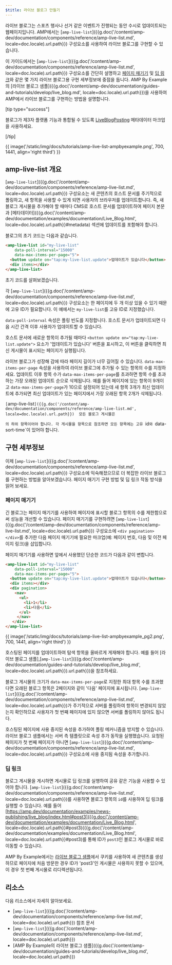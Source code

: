 ```yaml
---
$title: 라이브 블로그 만들기
---
```


라이브 블로그는 스포츠 행사나 선거 같은 이벤트가 진행되는 동안 수시로 업데이트되는 웹페이지입니다. AMP에서는 [`amp-live-list`]({{g.doc('/content/amp-dev/documentation/components/reference/amp-live-list.md', locale=doc.locale).url.path}}) 구성요소를 사용하여 라이브 블로그를 구현할 수 있습니다.

이 가이드에서는 [`amp-live-list`]({{g.doc('/content/amp-dev/documentation/components/reference/amp-live-list.md', locale=doc.locale).url.path}}) 구성요소를 간단히 설명하고 [페이지 매기기](#pagination) 및 [딥 링크](#deeplinking)와 같은 몇 가지 라이브 블로그용 구현 세부정보에 중점을 둡니다. AMP By Example의 [라이브 블로그 샘플]({{g.doc('/content/amp-dev/documentation/guides-and-tutorials/develop/live_blog.md', locale=doc.locale).url.path}})을 사용하여 AMP에서 라이브 블로그를 구현하는 방법을 설명합니다.

[tip type="success"]

블로그가 제3자 플랫폼 기능과 통합될 수 있도록 [LiveBlogPosting](http://schema.org/LiveBlogPosting) 메타데이터 마크업을 사용하세요.

[/tip]

{{ image('/static/img/docs/tutorials/amp-live-list-ampbyexample.png', 700, 1441, align='right third') }}

## amp-live-list 개요

[`amp-live-list`]({{g.doc('/content/amp-dev/documentation/components/reference/amp-live-list.md', locale=doc.locale).url.path}}) 구성요소는 새 콘텐츠의 호스트 문서를 주기적으로 폴링하고, 새 항목을 사용할 수 있게 되면 사용자의 브라우저를 업데이트합니다. 즉, 새 블로그 게시물을 추가해야 할 때마다 CMS로 호스트 문서를 업데이트하여 페이지 본문과 [메타데이터]({{g.doc('/content/amp-dev/documentation/examples/documentation/Live_Blog.html', locale=doc.locale).url.path}}#metadata) 섹션에 업데이트를 포함해야 합니다.

블로그의 초기 코드는 다음과 같습니다.

```html
<amp-live-list id="my-live-list"
    data-poll-interval="15000"
    data-max-items-per-page="5">
  <button update on="tap:my-live-list.update">업데이트가 있습니다</button>
  <div items></div>
</amp-live-list>
```

초기 코드를 살펴보겠습니다.

각 [`amp-live-list`]({{g.doc('/content/amp-dev/documentation/components/reference/amp-live-list.md', locale=doc.locale).url.path}}) 구성요소는 한 페이지에 두 개 이상 있을 수 있기 때문에 고유 ID가 필요합니다.  이 예에서는 `my-live-list`를 고유 ID로 지정했습니다.

`data-poll-interval` 속성은 폴링 빈도를 지정합니다. 호스트 문서가 업데이트되면 다음 시간 간격 이후 사용자가 업데이트할 수 있습니다.

호스트 문서에 새로운 항목이 추가될 때마다 `<button update on="tap:my-live-list.update">` 요소가 '업데이트가 있습니다' 버튼을 표시하고, 이 버튼을 클릭하면 최신 게시물이 표시되는 페이지가 실행됩니다.

라이브 블로그가 성장해 감에 따라 페이지 길이가 너무 길어질 수 있습니다. `data-max-items-per-page` 속성을 사용하여 라이브 블로그에 추가될 수 있는 항목의 수를 지정하세요. 업데이트 이후 항목 수가 `data-max-items-per-page`를 초과하면 항목 수를 초과하는 가장 오래된 업데이트 순으로 삭제됩니다. 예를 들어 페이지에 있는 항목이 9개이고 `data-max-items-per-page`가 10으로 설정되어 있는데 새 항목 3개가 최신 업데이트에 추가되면 최신 업데이트가 있는 페이지에서 가장 오래된 항목 2개가 삭제됩니다.

`[`amp-live-list`]({{g.doc('/content/amp-dev/documentation/components/reference/amp-live-list.md', locale=doc.locale).url.path}})  모든 블로그 게시물은 `<div items></div>`의 하위 항목이어야 합니다. 각 게시물을 항목으로 참조하면 모든 항목에는 고유 `id`와 `data-sort-time`이 있어야 합니다.

## 구현 세부정보

이제 [`amp-live-list`]({{g.doc('/content/amp-dev/documentation/components/reference/amp-live-list.md', locale=doc.locale).url.path}}) 구성요소에 익숙해졌으므로 더 복잡한 라이브 블로그를 구현하는 방법을 알아보겠습니다. 페이지 매기기 구현 방법 및 딥 링크 작동 방식을 읽어 보세요.

### 페이지 매기기

긴 블로그는 페이지 매기기를 사용하여 페이지에 표시할 블로그 항목의 수를 제한함으로써 성능을 개선할 수 있습니다. 페이지 매기기를 구현하려면 [`amp-live-list`]({{g.doc('/content/amp-dev/documentation/components/reference/amp-live-list.md', locale=doc.locale).url.path}}) 구성요소에 `<div pagination></div>`를 추가한 다음 페이지 매기기에 필요한 마크업(예: 페이지 번호, 다음 및 이전 페이지 링크)을 삽입합니다.

페이지 매기기를 사용하면 앞에서 사용했던 단순한 코드가 다음과 같이 변합니다.

```html
<amp-live-list id="my-live-list"
    data-poll-interval="15000"
    data-max-items-per-page="5">
  <button update on="tap:my-live-list.update">업데이트가 있습니다</button>
  <div items></div>
  <div pagination>
    <nav>
      <ul>
        <li>1</li>
        <li>다음</li>
      </ul>
     </nav>
   </div>
</amp-live-list>
```

{{ image('/static/img/docs/tutorials/amp-live-list-ampbyexample_pg2.png', 700, 1441, align='right third') }}

호스팅된 페이지를 업데이트하여 탐색 항목을 올바르게 게재해야 합니다. 예를 들어 [라이브 블로그 샘플],[`amp-live-list`]({{g.doc('/content/amp-dev/documentation/guides-and-tutorials/develop/live_blog.md', locale=doc.locale).url.path}}).url.path}})을 참조하세요.

블로그 게시물의 크기가 `data-max-items-per-page`로 지정한 최대 항목 수를 초과했다면 오래된 블로그 항목은 2페이지와 같이 '다음' 페이지에 표시됩니다. [`amp-live-list`]({{g.doc('/content/amp-dev/documentation/components/reference/amp-live-list.md', locale=doc.locale).url.path}})가 주기적으로 서버를 폴링하여 항목이 변경되지 않았는지 확인하므로 사용자가 첫 번째 페이지에 있지 않으면 서버를 폴링하지 않아도 됩니다.

호스팅된 페이지에 사용 중지된 속성을 추가하여 폴링 메커니즘을 방지할 수 있습니다. 라이브 블로그 샘플에서는 서버 측 템플릿으로 속성 추가 동작을 실행했습니다. 요청된 페이지가 첫 번째 페이지가 아니면 [`amp-live-list`]({{g.doc('/content/amp-dev/documentation/components/reference/amp-live-list.md', locale=doc.locale).url.path}}) 구성요소에 사용 중지됨 속성을 추가합니다.

### 딥 링크

블로그 게시물을 게시하면 게시물로 딥 링크를 실행하여 공유 같은 기능을 사용할 수 있어야 합니다. [`amp-live-list`]({{g.doc('/content/amp-dev/documentation/components/reference/amp-live-list.md', locale=doc.locale).url.path}})를 사용하면 블로그 항목의 `id`를 사용하여 딥 링크를 실행할 수 있습니다. 예를 들어 [https://amp.dev/documentation/examples/news-publishing/live_blog/index.html#post3]({{g.doc('/content/amp-dev/documentation/examples/documentation/Live_Blog.html', locale=doc.locale).url.path}}#post3)({{g.doc('/content/amp-dev/documentation/examples/documentation/Live_Blog.html', locale=doc.locale).url.path}}#post3)를 통해 ID가 `post3`인 블로그 게시물로 바로 이동할 수 있습니다.

AMP By Example에서는 [라이브 블로그 샘플](https://www.ampbyexample.com/samples_templates/live_blog/)에서 쿠키를 사용하여 새 콘텐츠를 생성하므로 페이지에 처음 방문한 경우 ID가 'post3'인 게시물은 사용하지 못할 수 있으며, 이 경우 첫 번째 게시물로 리디렉션됩니다.

## 리소스

다음 리소스에서 자세히 알아보세요.

- [`amp-live-list`]({{g.doc('/content/amp-dev/documentation/components/reference/amp-live-list.md', locale=doc.locale).url.path}}) 참조 문서
- [`amp-live-list`]({{g.doc('/content/amp-dev/documentation/components/reference/amp-live-list.md', locale=doc.locale).url.path}})
- [AMP By Example의 라이브 블로그 샘플]({{g.doc('/content/amp-dev/documentation/guides-and-tutorials/develop/live_blog.md', locale=doc.locale).url.path}})
